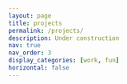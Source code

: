 ```yaml
---
layout: page
title: projects
permalink: /projects/
description: Under construction 
nav: true
nav_order: 3
display_categories: [work, fun]
horizontal: false
---
```


